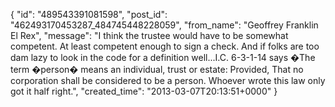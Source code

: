  {
   "id": "489543391081598",
   "post_id": "462493170453287_484745448228059",
   "from_name": "Geoffrey Franklin El Rex",
   "message": "I think the trustee would have to be somewhat competent. At least competent enough to sign a check.  And if folks are too dam lazy to look in the code for a definition well...I.C. 6-3-1-14 says  �The term �person� means an individual, trust or estate: Provided, That no corporation shall be considered to be a person. Whoever wrote this law only got it half right.",
   "created_time": "2013-03-07T20:13:51+0000"
 }

